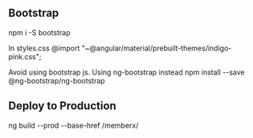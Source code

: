 ## Bootstrap
npm i -S bootstrap

In styles.css
@import  "~@angular/material/prebuilt-themes/indigo-pink.css";

Avoid using bootstrap js. Using ng-bootstrap instead
npm install --save @ng-bootstrap/ng-bootstrap

## Deploy to Production
ng build --prod --base-href /memberx/